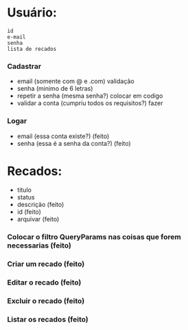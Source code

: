 # Usuário:

    id
    e-mail
    senha
    lista de recados


### Cadastrar
- email (somente com @ e .com) validação
- senha (minimo de 6 letras)
- repetir a senha (mesma senha?) colocar em codigo
- validar a conta (cumpriu todos os requisitos?) fazer

### Logar
- email (essa conta existe?) (feito)
- senha (essa é a senha da conta?) (feito)

# Recados:
- titulo
- status
- descrição (feito)
- id (feito)
- arquivar (feito)

### Colocar o filtro QueryParams nas coisas que forem necessarias (feito)
### Criar um recado (feito)
### Editar o recado (feito)
### Excluir o recado (feito)
### Listar os recados (feito)